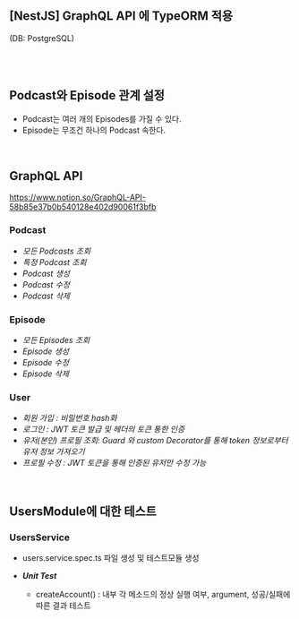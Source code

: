 ## [NestJS] GraphQL API 에 TypeORM 적용

(DB: PostgreSQL)

<br>
<br>

## Podcast와 Episode 관계 설정

- Podcast는 여러 개의 Episodes를 가질 수 있다.
- Episode는 무조건 하나의 Podcast 속한다.

<br>

## GraphQL API

https://www.notion.so/GraphQL-API-58b85e37b0b540128e402d90061f3bfb

### Podcast

- _모든 Podcasts 조회_
- _특정 Podcast 조회_
- _Podcast 생성_
- _Podcast 수정_
- _Podcast 삭제_

### Episode

- _모든 Episodes 조회_
- _Episode 생성_
- _Episode 수정_
- _Episode 삭제_

### User

- _회원 가입 : 비밀번호 hash화_
- _로그인 : JWT 토큰 발급 및 헤더의 토큰 통한 인증_
- _유저(본인) 프로필 조회: Guard 와 custom Decorator를 통해 token 정보로부터 유저 정보 가져오기_
- _프로필 수정 : JWT 토큰을 통해 인증된 유저만 수정 가능_

<br>

## UsersModule에 대한 테스트

### UsersService

- users.service.spec.ts 파일 생성 및 테스트모듈 생성

- _**Unit Test**_
  - createAccount() : 내부 각 메소드의 정상 실행 여부, argument, 성공/실패에 따른 결과 테스트
